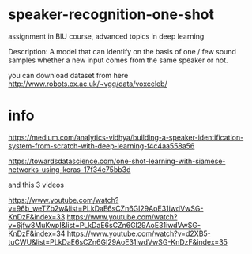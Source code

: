 # speaker-recognition-one-shot
assignment in BIU course, advanced topics in deep learning

Description: A model that can identify on the basis of one / few sound samples whether a new input comes from the same speaker or not.

you can download dataset from here http://www.robots.ox.ac.uk/~vgg/data/voxceleb/


# info

https://medium.com/analytics-vidhya/building-a-speaker-identification-system-from-scratch-with-deep-learning-f4c4aa558a56

https://towardsdatascience.com/one-shot-learning-with-siamese-networks-using-keras-17f34e75bb3d

and this 3 videos

https://www.youtube.com/watch?v=96b_weTZb2w&list=PLkDaE6sCZn6Gl29AoE31iwdVwSG-KnDzF&index=33
https://www.youtube.com/watch?v=6jfw8MuKwpI&list=PLkDaE6sCZn6Gl29AoE31iwdVwSG-KnDzF&index=34
https://www.youtube.com/watch?v=d2XB5-tuCWU&list=PLkDaE6sCZn6Gl29AoE31iwdVwSG-KnDzF&index=35
